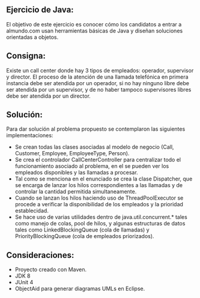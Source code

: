 Ejercicio de Java:
-----------------

El objetivo de este ejercicio es conocer cómo los candidatos a entrar a
almundo.com usan herramientas básicas de Java y diseñan soluciones
orientadas a objetos.

Consigna:
---------

Existe un call center donde hay 3 tipos de empleados: operador, supervisor
y director. El proceso de la atención de una llamada telefónica en primera
instancia debe ser atendida por un operador, si no hay ninguno libre debe
ser atendida por un supervisor, y de no haber tampoco supervisores libres
debe ser atendida por un director.

Solución:
---------

Para dar solución al problema propuesto se contemplaron las siguientes implementaciones:

- Se crean todas las clases asociadas al modelo de negocio (Call, Customer, Employee, EmployeeType, Person).
- Se crea el controlador CallCenterController para centralizar todo el funcionamiento asociado al problema, en el se pueden ver los empleados disponibles y las llamadas a procesar.
- Tal como se menciona en el enunciado se crea la clase Dispatcher, que se encarga de lanzar los hilos correspondientes a las llamadas y de controlar la cantidad permitida simultaneamente.
- Cuando se lanzan los hilos haciendo uso de ThreadPoolExecutor se procede a verificar la disponibilidad de los empleados y la prioridad establecidad.
- Se hace uso de varias utilidades dentro de java.util.concurrent.* tales como manejo de colas, pool de hilos, y algunas estructuras de datos tales como LinkedBlockingQueue (cola de llamadas) y PriorityBlockingQueue (cola de empleados priorizados).


Consideraciones:
----------------

- Proyecto creado con Maven.
- JDK 8
- JUnit 4
- ObjectAid para generar diagramas UMLs en Eclipse.